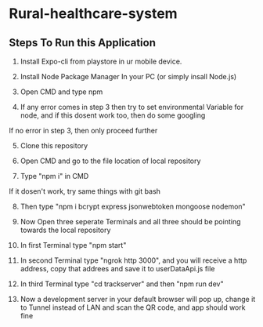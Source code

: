 # Rural-healthcare-system
 
## Steps To Run this Application
1) Install Expo-cli from playstore in ur mobile device.

2) Install Node Package Manager In your PC (or simply insall Node.js)

3) Open CMD and type npm

4) If any error comes in step 3 then try to set environmental Variable for node, and if this dosent work too, then do some googling 

If no error in step 3, then only proceed further

5) Clone this repository

6) Open CMD and go to the file location of local repository

7) Type "npm i" in CMD

If it dosen't work, try same things with git bash

8) Then type "npm i bcrypt express jsonwebtoken mongoose nodemon"

9) Now Open three seperate Terminals and all three should be pointing towards the local repository 

10) In first Terminal type "npm start"

11) In second Terminal type "ngrok http 3000", and you will receive a http address, copy that addrees and save it to userDataApi.js file

12) In third Terminal type "cd trackserver" and then "npm run dev"

13) Now a development server in your default browser will pop up, change it to Tunnel instead of LAN and scan the QR code, and app should work fine
